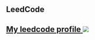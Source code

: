 ## LeedCode
## [My leedcode profile ![](https://leetcode.com/_next/static/images/logo-ff2b712834cf26bf50a5de58ee27bcef.png)](https://leetcode.com/mirtazayev/)
